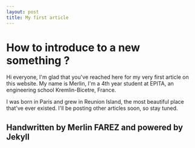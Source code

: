 ```yaml
---
layout: post
title: My first article
---
```


<h1> How to introduce to a new something ? </h1>
<p>
Hi everyone, I'm glad that you've reached here for my very first article on this website.
My name is Merlin, I'm a 4th year student at EPITA, an engineering school Kremlin-Bicetre, France.

I was born in Paris and grew in Reunion Island, the most beautiful place that've ever existed.
I'll be posting other articles soon, so stay tuned.
</p>
<h2> Handwritten by Merlin FAREZ and powered by Jekyll</h2>